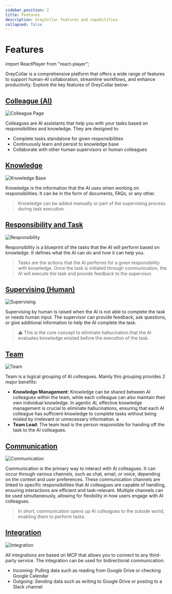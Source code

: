 ```yaml
---
sidebar_position: 2
title: Features
description: GreyCollar features and capabilities
collapsed: false
---
```


# Features


import ReactPlayer from "react-player";

<p align="center">
  <ReactPlayer
    url={"https://cdn.nucleoid.com/media/618a935b-9b4b-406c-95b5-7223396b8bc4.mp4"}
    width={"100%"}
    height={"100%"}
    controls
    loop
    playing={true}
  />
</p>

GreyCollar is a comprehensive platform that offers a wide range of features to support human-AI collaboration,
streamline workflows, and enhance productivity. Explore the key features of GreyCollar below:

## [Colleague (AI)](/docs/features/colleague)
![Colleague Page](https://cdn.nucleoid.com/greycollar/media/5afbf454-97dc-45a9-bc4d-14fb69d6b1f9.png)

Colleagues are AI assistants that help you with your tasks based on responsibilities and knowledge. They are designed to:

- Complete tasks standalone for given responsibilities
- Continuously learn and persist to knowledge base
- Collaborate with other human supervisors or human colleagues

## [Knowledge](/docs/features/knowledge)

![Knowledge Base](https://cdn.nucleoid.com/greycollar/media/e10ddf80-499f-45da-9182-7284fcc21bf0.png)

Knowledge is the information that the AI uses when working on responsibilities. It can be in the form of documents, FAQs, or any other.

> Knowledge can be added manually or part of the supervising process during task execution.

## [Responsibility and Task](/docs/features/responsibility)

![Responsibility](https://cdn.nucleoid.com/greycollar/media/d12714f4-e584-4020-92cb-62a25664e14d.png)

Responsibility is a blueprint of the tasks that the AI will perform based on knowledge. It defines what the AI can do and how it can help you.

> Tasks are the actions that the AI performs for a given responsibility with knowledge. Once the task is initiated through communication, the AI will execute the task and provide feedback to the supervisor.

## [Supervising (Human)](/docs/features/supervising)

![Supervising](https://cdn.nucleoid.com/greycollar/media/c09ef87d-7453-4a49-9b31-c56a0aaaa03f.png)

Supervising by human is raised when the AI is not able to complete the task or needs human input. The supervisor can provide feedback, ask questions, or give additional information to help the AI complete the task.

> :warning: This is the core concept to eliminate hallucination that the AI evaluates knowledge existed before the execution of the task.

## [Team](/docs/features/team)

![Team](https://cdn.nucleoid.com/greycollar/media/8046f722-d9c0-487f-89b2-a4e3aafc1874.png)

Team is a logical grouping of AI colleagues. Mainly this grouping provides 2 major benefits:

- **Knowledge Management**: Knowledge can be shared between AI colleagues within the team, while each colleague can also maintain their own individual knowledge. In agentic AI, effective knowledge management is crucial to eliminate hallucinations, ensuring that each AI colleague has sufficient knowledge to complete tasks without being misled by irrelevant or unnecessary information. a
- **Team Lead**: The team lead is the person responsible for handing off the task to the AI colleagues.

## [Communication](/docs/features/communication)

![Communication](https://cdn.nucleoid.com/greycollar/media/1f23108d-5f9d-4b20-8064-3679ee43289b.png)

Communication is the primary way to interact with AI colleagues. It can occur through various channels, such as chat, email, or voice, depending on the context and user preferences. These communication channels are linked to specific responsibilities that AI colleagues are capable of handling, ensuring interactions are efficient and task-relevant. Multiple channels can be used simultaneously, allowing for flexibility in how users engage with AI colleagues.

> In short, communication opens up AI colleagues to the outside world, enabling them to perform tasks.

## [Integration](/docs/features/integration)

![Integration](https://cdn.nucleoid.com/greycollar/media/4a1ef3f7-172a-49ea-a782-ac170d335640.png)

All integrations are based on MCP that allows you to connect to any third-party service. The integration can be used for bidirectional communication:

- Incoming: Pulling data such as reading from Google Drive or checking Google Calendar 
- Outgoing: Sending data such as writing to Google Drive or posting to a Slack channel
